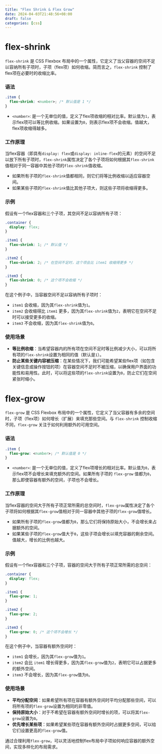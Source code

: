 ```yaml
---
title: "Flex Shrink & Flex Grow"
date: 2024-04-03T21:48:56+08:00
draft: false
categories: [css]
---
```


# flex-shrink

`flex-shrink` 是 CSS Flexbox 布局中的一个属性，它定义了当父容器的空间不足以容纳所有子项时，子项（flex项）如何收缩。简而言之，`flex-shrink` 控制了flex项在必要时的收缩比率。

### 语法

```css
.item {
  flex-shrink: <number>; /* 默认值是 1 */
}
```

- `<number>`: 是一个无单位的值，定义了flex项收缩的相对比率。默认值为`1`，表示flex项可以等比例收缩。如果设置为`0`，则表示flex项不会收缩。值越大，flex项收缩得越多。

### 工作原理

当flex容器（即具有`display: flex`或`display: inline-flex`的元素）的空间不足以放下所有子项时，`flex-shrink`属性决定了各个子项将如何根据其`flex-shrink`值相对于同一容器中其他子项的`flex-shrink`值收缩。

- 如果所有子项的`flex-shrink`值都相同，则它们将等比例收缩以适应容器空间。
- 如果某些子项的`flex-shrink`值比其他子项大，则这些子项将收缩得更多。

### 示例

假设有一个flex容器和三个子项，其空间不足以容纳所有子项：

```css
.container {
  display: flex;
}

.item1 {
  flex-shrink: 1; /* 默认值 */
}

.item2 {
  flex-shrink: 2; /* 在空间不足时，这个项会比 item1 收缩得更多 */
}

.item3 {
  flex-shrink: 0; /* 这个项不会收缩 */
}
```

在这个例子中，当容器空间不足以容纳所有子项时：
- `item1` 会收缩，因为其`flex-shrink`值为`1`。
- `item2` 会收缩得比 `item1` 更多，因为其`flex-shrink`值为`2`，表明它在空间不足时可以接受更多的收缩。
- `item3` 不会收缩，因为其`flex-shrink`值为`0`。

### 使用场景

- **等比例收缩**：当希望容器内的所有项在空间不足时等比例减少大小，可以将所有项的`flex-shrink`设置为相同的值（默认是`1`）。
- **防止某些关键内容被压缩**：在某些情况下，我们可能希望某些flex项（如包含关键信息或操作按钮的项）在容器空间不足时不被压缩，以确保用户界面的功能性和易用性。此时，可以将这些项的`flex-shrink`设置为`0`，防止它们在空间紧张时缩小。

# flex-grow

`flex-grow` 是 CSS Flexbox 布局中的一个属性，它定义了当父容器有多余的空间时，子项（flex项）如何增长（扩展）来填充那些空间。与 `flex-shrink` 控制收缩不同，`flex-grow` 关注于如何利用额外的可用空间。

### 语法

```css
.item {
  flex-grow: <number>; /* 默认值是 0 */
}
```

- `<number>`: 是一个无单位的值，定义了flex项增长的相对比率。默认值为`0`，表示flex项不会增长来填充额外的空间。如果所有子项的 `flex-grow` 值都为`0`，那么即使容器有额外的空间，子项也不会增长。

### 工作原理

当flex容器的空间大于所有子项正常所需的总空间时，`flex-grow`属性决定了各个子项将如何根据其`flex-grow`值相对于同一容器中其他子项的`flex-grow`值增长。

- 如果所有子项的`flex-grow`值都为`0`，那么它们将保持原始大小，不会增长来占据额外的空间。
- 如果某些子项的`flex-grow`值大于`0`，这些子项会增长以填充容器的剩余空间。值越大，增长的比例也越大。

### 示例

假设有一个flex容器和三个子项，容器的空间大于所有子项正常所需的总空间：

```css
.container {
  display: flex;
}

.item1 {
  flex-grow: 1;
}

.item2 {
  flex-grow: 2;
}

.item3 {
  flex-grow: 0; /* 这个项不会增长 */
}
```

在这个例子中，当容器有额外空间时：
- `item1` 会增长，因为其`flex-grow`值为`1`。
- `item2` 会比 `item1` 增长得更多，因为其`flex-grow`值为`2`，表明它可以占据更多的额外空间。
- `item3` 不会增长，因为其`flex-grow`值为`0`。

### 使用场景

- **平均分配空间**：如果希望所有项在容器有额外空间时平均分配那些空间，可以将所有项的`flex-grow`设置为相同的非零值。
- **保持原始大小**：对于不希望在容器有额外空间时增长的项，可以将其`flex-grow`设置为`0`。
- **优先增长某些项**：如果希望某些项在容器有额外空间时占据更多空间，可以给它们设置更高的`flex-grow`值。

通过合理利用`flex-grow`，可以灵活地控制flex布局中子项如何响应容器的额外空间，实现多样化的布局需求。
